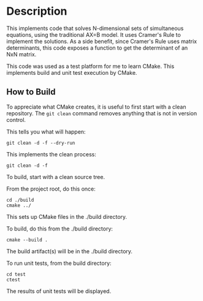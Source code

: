 # Description
This implements code that solves N-dimensional sets of simultaneous equations, using the traditional AX=B model.  It uses Cramer's Rule to implement the solutions.  As a side benefit, since Cramer's Rule uses matrix determinants, this code exposes a function to get the determinant of an NxN matrix.

This code was used as a test platform for me to learn CMake.  This implements build and unit test execution by CMake.

## How to Build

To appreciate what CMake creates, it is useful to first start with a clean repository.  The `git clean` command removes anything that is not in version control.

This tells you what will happen:
```
git clean -d -f --dry-run
```

This implements the clean process: 
```
git clean -d -f
```

To build, start with a clean source tree.

From the project root, do this once:
```
cd ./build
cmake ../
```

This sets up CMake files in the ./build directory.


To build, do this from the ./build directory:
```
cmake --build .
```

The build artifact(s) will be in the ./build directory.

To run unit tests, from the build directory:
```
cd test
ctest
```

The results of unit tests will be displayed.



